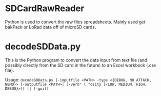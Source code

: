 # SDCardRawReader
Python is used to convert the raw files spreadsheets. Mainly used get bakPack or LoRad data off of microSD cards.

# decodeSDData.py
This is the Python program to convert the data input from text file (and possibly directly from the SD card in the future) to an Excel workbook (.csv file).

Usage: ```decodeSDData.py [-inputfile <PATH> -type <{DEBUG, NO_ATTACH, NEMO}> [-outputfile <PATH>] [-verb" \
            "osity [<LOW, MEDIUM, HIGH, DEBUG}>]] || [-gui]] ```
